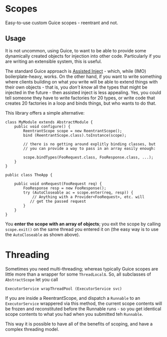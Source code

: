 Scopes
======

Easy-to-use custom Guice scopes - reentrant and not.

Usage
-----

It is not uncommon, using Guice, to want to be able to provide some dynamically created objects for injection into other code.
Particularly if you are writing an extensible system, this is useful.

The standard Guice approach is [Assisted Inject](https://code.google.com/p/google-guice/wiki/AssistedInject) - which, while 
(IMO) boilerplate-heavy, works.  On the other hand, if you want to write something where clients building on what *you* write
will be able to extend things with their own objects - that is, you *don't know* all the types that might be injected in the
future - then assisted inject is less appealing.  Yes, you could tell someone they have to write factories for 20 types,
or write code that creates 20 factories in a loop and binds things, but who wants to do that.

This library offers a simple alternative:

    class MyModule extends AbstractModule {
        public void configure() {
            ReentrantScope scope = new ReentrantScope();
            bind (ReentrantScope.class).toInstance(scope);

            // there is no getting around explitly binding classes, but
            // you can provide a way to pass in an array easily enough:

            scope.bindTypes(FooRequest.class, FooResponse.class, ...);
        }
    }

    public class TheApp {

        public void onRequest(FooRequest req) {
            FooResponse resp = new FooResponse();
            try (AutoCloseable ac = scope.enter(req, resp)) {
                // Anything with a Provider<FooRequest>, etc. will
               // get the passed request
            }
        }
    }

You **enter the scope with an array of objects**;  you exit the scope by calling ``scope.exit()``
on the same thread you entered it on (the easy way is to use the ``AutoCloseable`` as shown above).

Threading
=========

Sometimes you need multi-threading; whereas typically Guice scopes are little more than a wrapper
for some ``ThreadLocal``s.  So, all subclasses of ``AbstractScope`` let you call

    ExecutorService wrapThreadPool (ExecutorService svc)

If you are inside a ReentrantScope, and dispatch a ``Runnable`` to an ``ExecutorService`` wrappered
via this method, the current scope contents will be frozen and reconstituted before the Runnable
runs - so you get identical scope contents to what you had when you submitted teh ``Runnable``.

This way it is possible to have all of the benefits of scoping, and have a complex threading model.
